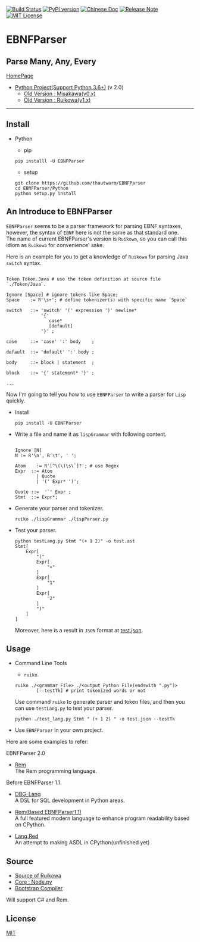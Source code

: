 [![Build Status](https://travis-ci.org/thautwarm/EBNFParser.svg?branch=boating-new)](https://travis-ci.org/thautwarm/EBNFParser)
[![PyPI version](https://img.shields.io/pypi/v/EBNFParser.svg)](https://pypi.python.org/pypi/EBNFParser)
[![Chinese Doc](https://img.shields.io/badge/docs-RuikowaEBNF-yellow.svg?style=flat)](https://github.com/thautwarm/EBNFParser/blob/boating-new/Ruikowa.zh.md)
[![Release Note](https://img.shields.io/badge/note-release-orange.svg)](https://github.com/thautwarm/EBNFParser/blob/boating-new/Python/release-note)
[![MIT License](https://img.shields.io/badge/license-MIT-Green.svg?style=flat)](https://github.com/thautwarm/EBNFParser/blob/boating-new/LICENSE)

# EBNFParser
Parse Many, Any, Every
---------
[HomePage](https://github.com/thautwarm/EBNFParser)

- [Python Project(Support Python 3.6+)](https://github.com/thautwarm/EBNFParser/tree/boating-new/Python) (v 2.0)
    - [Old Version : Misakawa(v0.x)](https://github.com/thautwarm/EBNFParser/tree/boating-new/Misakawa.md)
    - [Old Version : Ruikowa(v1.x)](https://github.com/thautwarm/EBNFParser/tree/boating-new/README.md)


--------------------

## Install
- Python
    - pip  

    `pip installl -U EBNFParser`
    
    - setup 
    ```shell
    git clone https://github.com/thautwarm/EBNFParser
    cd EBNFParser/Python
    python setup.py install
    ``` 


## An Introduce to EBNFParser

`EBNFParser` seems to be a parser framework for parsing EBNF syntaxes, however, 
the syntax of `EBNF` here is not the same as that standard one.  
The name of current EBNFParser's version  is `Ruikowa`, so you can call this idiom as `Ruikowa` for convenience' sake.

Here is an example for you to get a knowledge of `Ruikowa` for parsing Java `switch` syntax. 

```BNF

Token Token.Java # use the token definition at source file `./Token/Java`.

Ignore [Space] # ignore tokens like Space;
Space    := R'\s+'; # define tokenizer(s) with specific name `Space`

switch   ::= 'switch' '(' expression ')' newline*
             '{'  
                case*
                [default]
             '}' ;

case     ::= 'case' ':' body    ;

default  ::= 'default' ':' body ;

body     ::= block | statement  ;

block    ::= '{' statement* '}' ;

...

```

Now I'm going to tell you how to use `EBNFParser` to write a parser for `Lisp` quickly.

- Install
    
    `pip install -U EBNFParser`


- Write a file and name it as `lispGrammar` with following content.

    ```BNF

    Ignore [N]
    N := R'\n', R'\t', ' ';

    Atom    := R'[^\(\)\s\`]?'; # use Regex
    Expr  ::= Atom
            | Quote
            | '(' Expr* ')';

    Quote ::=  '`' Expr ;
    Stmt  ::= Expr*;

    ```

- Generate your parser and tokenizer.

    `ruiko ./lispGrammar ./lispParser.py`

- Test your parser.

    ```shell
    python testLang.py Stmt "(+ 1 2)" -o test.ast
    Stmt[
        Expr[
            "("
            Expr[
                "+"
            ]
            Expr[
                "1"
            ]
            Expr[
                "2"
            ]
            ")"
        ]
    ]
    ```

    Moreover, here is a result in `JSON` format at [test.json](https://github.com/thautwarm/EBNFParser/blob/boating-new/tests/Ruikowa/Lang/Lisp/test.json).

## Usage 

- Command Line Tools
    - `ruiko`.

    ```shell
    ruiko ./<grammar File> ./<output Python File(endswith ".py")>
            [--testTk] # print tokenized words or not
    ```
    Use command `ruiko` to generate parser and token files, and then you can use `testLang.py` to test your parser.

    ```shell
    python ./test_lang.py Stmt " (+ 1 2) " -o test.json --testTk
    ```

- Use `EBNFParser` in your own project.


Here are some examples to refer:  

EBNFParser 2.0

- [Rem](https://github.com/thautwarm/Rem)  
    The Rem programming language.

Before EBNFParser 1.1.  

- [DBG-Lang](https://github.com/thautwarm/dbg-lang)  
    A DSL for SQL development in Python areas.

- [Rem(Based EBNFParser1.1)](https://github.com/thautwarm/Rem/tree/backend-ebnfparser1.1)  
    A full featured modern language to enhance program readability based on CPython.

- [Lang.Red](https://github.com/thautwarm/lang.red)  
    An attempt to making ASDL in CPython(unfinished yet)



## Source

- [Source of Ruikowa](https://github.com/thautwarm/EBNFParser/tree/boating-new/Python/Ruikowa)
- [Core : Node.py](https://github.com/thautwarm/EBNFParser/tree/boating-new/Python/Ruikowa/ObjectRegex/Node.py)
- [Bootstrap Compiler](https://github.com/thautwarm/EBNFParser/tree/boating-new/Python/Ruikowa/Bootstrap)

Will support C# and Rem.

## License  
[MIT](./LICENSE)

    













